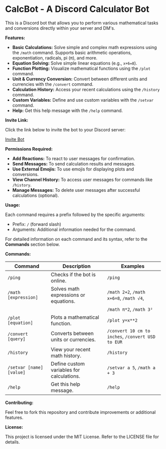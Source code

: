 # CalcBot - A Discord Calculator Bot

This is a Discord bot that allows you to perform various mathematical tasks and conversions directly within your server and DM's.

**Features:**

* **Basic Calculations:** Solve simple and complex math expressions using the `/math` command. Supports basic arithmetic operations, exponentiation, radicals, pi (π), and more. 
* **Equation Solving:** Solve simple linear equations (e.g., `x+6=8`).
* **Function Plotting:**  Visualize mathematical functions using the `/plot` command. 
* **Unit & Currency Conversion:** Convert between different units and currencies with the `/convert` command.
* **Calculation History:** Access your recent calculations using the `/history` command.
* **Custom Variables:** Define and use custom variables with the `/setvar` command.
* **Help:** Get this help message with the `/help` command.

**Invite Link:**

Click the link below to invite the bot to your Discord server:

[Invite Bot](https://discord.com/oauth2/authorize?client_id=1088234408894550118&permissions=412317211712&integration_type=0&scope=bot+applications.commands)

**Permissions Required:**

* **Add Reactions:** To react to user messages for confirmation.
* **Send Messages:** To send calculation results and messages.
* **Use External Emojis:** To use emojis for displaying plots and conversions.
* **View Channel History:** To access user messages for commands like `/history`.
* **Manage Messages:**  To delete user messages after successful calculations (optional).

**Usage:**

Each command requires a prefix followed by the specific arguments:

* Prefix: `/` (forward slash)
* Arguments: Additional information needed for the command. 

For detailed information on each command and its syntax, refer to the **Commands** section below.

**Commands:**

| Command                | Description                                          | Examples                                         |
|------------------------|-----------------------------------------------------|-------------------------------------------------|
| `/ping`                 | Checks if the bot is online.                          | `/ping`                                         |
| `/math [expression]`     | Solves math expressions or equations.                 | `/math 2+2`, `/math x+6=8`, `/math √4`,           |
|                          |                                                    | `/math π*2`, `/math 3²`                          |
| `/plot [equation]`      | Plots a mathematical function.                       | `/plot y=x**2`                                 |
| `/convert [query]`      | Converts between units or currencies.                | `/convert 10 cm to inches`, `/convert USD to EUR` |
| `/history`              | View your recent math history.                        | `/history`                                         |
| `/setvar [name] [value]`  | Define custom variables for calculations.           | `/setvar a 5`, `/math a + 3`                      |
| `/help`                 | Get this help message.                               | `/help`                                         |

**Contributing:**

Feel free to fork this repository and contribute improvements or additional features.

**License:**

This project is licensed under the MIT License.  Refer to the LICENSE file for details.
